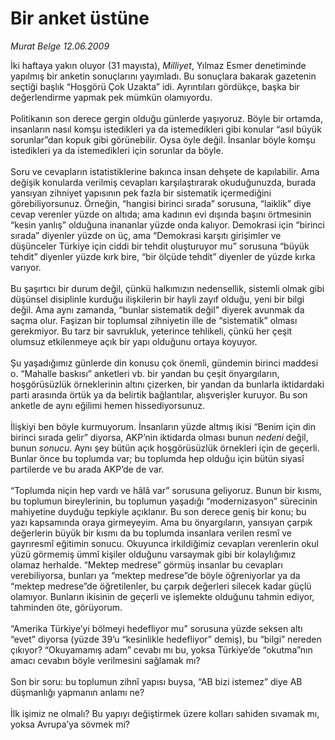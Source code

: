 # Bir anket üstüne

*Murat Belge 12.06.2009*

<div class="taraf_structure_2col_1zq">
<div class="margen_n">



 <p>İki haftaya yakın oluyor (31 mayısta), <i>Milliyet</i>, Yılmaz Esmer denetiminde yapılmış bir anketin sonuçlarını yayımladı. Bu sonuçlara bakarak gazetenin seçtiği başlık “Hoşgörü Çok Uzakta” idi. Ayrıntıları gördükçe, başka bir değerlendirme yapmak pek mümkün olamıyordu. <br/><br/>Politikanın son derece gergin olduğu günlerde yaşıyoruz. Böyle bir ortamda, insanların nasıl komşu istedikleri ya da istemedikleri gibi konular “asıl büyük sorunlar”dan kopuk gibi görünebilir. Oysa öyle değil. İnsanlar böyle komşu istedikleri ya da istemedikleri için sorunlar da böyle. <br/><br/>Soru ve cevapların istatistiklerine bakınca insan dehşete de kapılabilir. Ama değişik konularda verilmiş cevapları karşılaştırarak okuduğunuzda, burada yansıyan zihniyet yapısının pek fazla bir sistematik içermediğini görebiliyorsunuz. Örneğin, “hangisi birinci sırada” sorusuna, “laiklik” diye cevap verenler yüzde on altıda; ama kadının evi dışında başını örtmesinin “kesin yanlış” olduğuna inananlar yüzde onda kalıyor. Demokrasi için “birinci sırada” diyenler yüzde on üç, ama “Demokrasi karşıtı girişimler ve düşünceler Türkiye için ciddi bir tehdit oluşturuyor mu” sorusuna “büyük tehdit” diyenler yüzde kırk bire, “bir ölçüde tehdit” diyenler de yüzde kırka varıyor. <br/><br/>Bu şaşırtıcı bir durum değil, çünkü halkımızın nedensellik, sistemli olmak gibi düşünsel disiplinle kurduğu ilişkilerin bir hayli zayıf olduğu, yeni bir bilgi değil. Ama aynı zamanda, “bunlar sistematik değil” diyerek avunmak da saçma olur. Faşizan bir toplumsal zihniyetin ille de “sistematik” olması gerekmiyor. Bu tarz bir savrukluk, yeterince tehlikeli, çünkü her çeşit olumsuz etkilenmeye açık bir yapı olduğunu ortaya koyuyor. <br/><br/>Şu yaşadığımız günlerde din konusu çok önemli, gündemin birinci maddesi o. “Mahalle baskısı” anketleri vb. bir yandan bu çeşit önyargıların, hoşgörüsüzlük örneklerinin altını çizerken, bir yandan da bunlarla iktidardaki parti arasında örtük ya da belirtik bağlantılar, alışverişler kuruyor. Bu son anketle de aynı eğilimi hemen hissediyorsunuz. <br/><br/>İlişkiyi ben böyle kurmuyorum. İnsanların yüzde altmış ikisi “Benim için din birinci sırada gelir” diyorsa, AKP’nin iktidarda olması bunun <i>nedeni</i><b> </b>değil, bunun <i>sonucu</i>. Aynı şey bütün açık hoşgörüsüzlük örnekleri için de geçerli. Bunlar önce bu toplumda var; bu toplumda hep olduğu için bütün siyasî partilerde ve bu arada AKP’de de var. <br/><br/>“Toplumda niçin hep vardı ve hâlâ var” sorusuna geliyoruz. Bunun bir kısmı, bu toplumun bireylerinin, bu toplumun yaşadığı “modernizasyon” sürecinin mahiyetine duyduğu tepkiyle açıklanır. Bu son derece geniş bir konu; bu yazı kapsamında oraya girmeyeyim. Ama bu önyargıların, yansıyan çarpık değerlerin büyük bir kısmı da bu toplumda insanlara verilen resmî ve gayrıresmî eğitimin sonucu. Okuyunca irkildiğimiz cevapları verenlerin okul yüzü görmemiş ümmî kişiler olduğunu varsaymak gibi bir kolaylığımız olamaz herhalde. “Mektep medrese” görmüş insanlar bu cevapları verebiliyorsa, bunları ya “mektep medrese”de böyle öğreniyorlar ya da “mektep medrese”de öğretilenler, bu çarpık değerleri silecek kadar güçlü olamıyor. Bunların ikisinin de geçerli ve işlemekte olduğunu tahmin ediyor, tahminden öte, görüyorum. <br/><br/>“Amerika Türkiye’yi bölmeyi hedefliyor mu” sorusuna yüzde seksen altı “evet” diyorsa (yüzde 39’u “kesinlikle hedefliyor” demiş), bu “bilgi” nereden çıkıyor? “Okuyamamış adam” cevabı mı bu, yoksa Türkiye’de “okutma”nın amacı cevabın böyle verilmesini sağlamak mı? <br/><br/>Son bir soru: bu toplumun zihnî yapısı buysa, “AB bizi istemez” diye AB düşmanlığı yapmanın anlamı ne? <br/><br/>İlk işimiz ne olmalı? Bu yapıyı değiştirmek üzere kolları sahiden sıvamak mı, yoksa Avrupa’ya sövmek mi?</p>
<br/>
<br/>
<br/>



<br/>


<div id="taraf_not">
</div>

</div>


</div>
